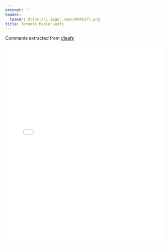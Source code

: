 ```yaml
---
excerpt: ''
header:
  teaser: https://i.imgur.com/vkR4Ce7l.png
title: Toronto Maple Leafs
---
```


Comments extracted from [r/leafs](https://reddit.com/r/leafs)
<iframe id="igraph" scrolling="no" style="border:none;" seamless="seamless" src="/plots/NHL/TOR.html" height="640" width="100%"></iframe>